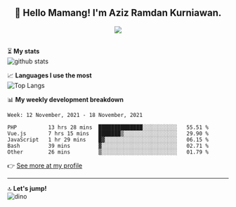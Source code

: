<h2 align="center">👋 Hello Mamang! I'm Aziz Ramdan Kurniawan.</h2>  
<p align="center">
  <img src="https://komarev.com/ghpvc/?username=azizramdan"> <br><br>
</p>
    
⏳ **My stats**  
![github stats](https://github-readme-stats.vercel.app/api?username=azizramdan&show_icons=true&count_private=true&title_color=000&hide_border=true&hide_title=true)  

📈 **Languages I use the most**  
![Top Langs](https://github-readme-stats.vercel.app/api/top-langs/?username=azizramdan&layout=compact&langs_count=6&hide=tsql&hide_border=true&hide_title=true&exclude_repo=Futsal-Go,Futsal-Go-Admin,Sistem-Informasi-Sensus-Harian-Rawat-Inap)  

📊 **My weekly development breakdown**
<!--START_SECTION:waka-->
```text
Week: 12 November, 2021 - 18 November, 2021

PHP          13 hrs 28 mins  ██████████████░░░░░░░░░░░   55.51 % 
Vue.js       7 hrs 15 mins   ███████▒░░░░░░░░░░░░░░░░░   29.90 % 
JavaScript   1 hr 29 mins    █▓░░░░░░░░░░░░░░░░░░░░░░░   06.15 % 
Bash         39 mins         ▓░░░░░░░░░░░░░░░░░░░░░░░░   02.71 % 
Other        26 mins         ▒░░░░░░░░░░░░░░░░░░░░░░░░   01.79 % 
```
<!--END_SECTION:waka-->
👉 [See more at my profile](https://wakatime.com/@azizramdan)
***
🔝 **Let's jump!**  
![dino](https://raw.githubusercontent.com/azizramdan/azizramdan/master/dino.gif)  
